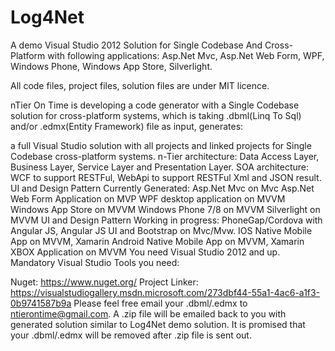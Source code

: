 # Log4Net
A demo Visual Studio 2012 Solution for Single Codebase And Cross-Platform with following applications: Asp.Net Mvc, Asp.Net Web Form, WPF, Windows Phone, Windows App Store, Silverlight.

All code files, project files, solution files are under MIT licence.

nTier On Time is developing a code generator with a Single Codebase solution for cross-platform systems, which is taking .dbml(Linq To Sql) and/or .edmx(Entity Framework) file as input, generates:

a full Visual Studio solution with all projects and linked projects for Single Codebase cross-platform systems.
n-Tier architecture: Data Access Layer, Business Layer, Service Layer and Presentation Layer.
SOA architecture: WCF to support RESTFul, WebApi to support RESTFul Xml and JSON result.
UI and Design Pattern Currently Generated:
Asp.Net Mvc on Mvc
Asp.Net Web Form Application on MVP
WPF desktop application on MVVM
Windows App Store on MVVM
Windows Phone 7/8 on MVVM
Silverlight on MVVM
UI and Design Pattern Working in progress:
PhoneGap/Cordova with Angular JS, Angular JS UI and Bootstrap on Mvc/Mvw.
IOS Native Mobile App on MVVM, Xamarin
Android Native Mobile App on MVVM, Xamarin
XBOX Application on MVVM
You need Visual Studio 2012 and up. Mandatory Visual Studio Tools you need:

Nuget: https://www.nuget.org/
Project Linker: https://visualstudiogallery.msdn.microsoft.com/273dbf44-55a1-4ac6-a1f3-0b9741587b9a
Please feel free email your .dbml/.edmx to ntierontime@gmail.com. A .zip file will be emailed back to you with generated solution similar to Log4Net demo solution. It is promised that your .dbml/.edmx will be removed after .zip file is sent out.
